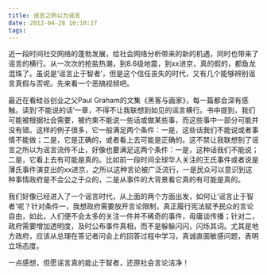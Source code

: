 ```yaml
---
title: 谣言之所以为谣言
date: 2012-04-28 16:10:27
tags:
---
```

近一段时间社交网络的蓬勃发展，给社会网络分析带来的新的机遇，同时也带来了谣言的横行。从一次次的抢盐热潮，到8.6级地震，到xx进京，真的假的，都鱼龙混珠了。虽说是‘谣言止于智者’，但是这个信任丧失的时代，又有几个能够辨别谣言真假与否呢。先来看一个恶搞视频吧。

最近在看硅谷创业之父Paul Graham的文集《黑客与画家》，每一篇都会深有感触。读到‘不能说的话’一章，不得不让我联想到如见的谣言横行。书中提到，我们可能被根据社会需要，被约束不能说一些话或做某些事，而这些事中一部分可能并没有错。这样的例子很多，它一般满足两个条件：一是，这些话我们不能说或者事情不能做；二是，它是正确的，或者看上去可能是正确的。这不禁让我联想到了谣言之所以为谣言流传不止，好像也要满足这两个条件：一是，这种话我们不能说；二是，它看上去有可能是真的。比如前一段时间全球华人关注的王氏事件或者说是薄氏事件演变出的xx进京，之所以这种言论被广泛流行，一是民众可以意识到这种事情政府是不会公之于众的，二是从事件的大背景看它真的有可能是真的。

我们好像已经进入了一个谣言时代，从上面的两个方面出发，如何让‘谣言止于智者’呢？针对条件一，我想政府需要放开言论限制，真正履行宪法赋予民众的言论自由，如此，人们便不会太多的关注一件并不稀奇的事件，毋庸谈传播；针对二，政府需要增加透明度，及时公布事件真相，而不是躲躲闪闪，闪烁其词。尤其是地方政府，应该从总理在答记者问会上的回答过程中学习，真诚直面敏感问题，表明立场态度。

一点感想，但愿谣言真的能止于智者，还原社会言论洁净！